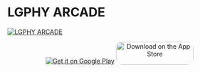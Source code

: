 # LGPHY ARCADE



[![LGPHY ARCADE](https://user-images.githubusercontent.com/110256537/183712541-fa4e86f6-3d12-476a-8d64-8877c58388e2.png)](https://youtu.be/9uDO5bDE554 "LGPHY ARCADE")



<!--
<iframe width="560" height="315" src="https://www.youtube.com/embed/9uDO5bDE554" title="YouTube video player" frameborder="0" allow="accelerometer; autoplay; clipboard-write; encrypted-media; gyroscope; picture-in-picture" allowfullscreen></iframe>
-->
<p align = "center">
 <a href='https://play.google.com/store/apps/details?id=com.lgphy.arcade&pcampaignid=pcampaignidMKT-Other-global-all-co-prtnr-py-PartBadge-Mar2515-1' style="display: inline-block; overflow: hidden;"><img alt='Get it on Google Play' src='https://s3.amazonaws.com/www.lgphy.com/google-play-badge.png'/></a>
<a href="https://apps.apple.com/us/app/lgphy-arcade/id1564197834?itsct=apps_box_badge&amp;itscg=30200" style="display: inline-block; overflow: hidden; border-radius: 13px;"><img src="https://tools.applemediaservices.com/api/badges/download-on-the-app-store/black/en-us?size=250x83&amp;releaseDate=1621555200&h=37a4ad38efa81513b718eb93588280aa" alt="Download on the App Store" style="border-radius: 13px; width: 174px; height: 52px;"></a>
</p>
